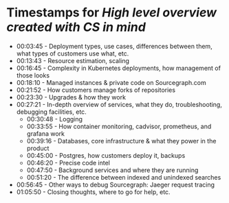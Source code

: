 # Timestamps for _High level overview created with CS in mind_

- 00:03:45 - Deployment types, use cases, differences between them, what types of customers use what, etc.
- 00:13:43 - Resource estimation, scaling
- 00:16:45 - Complexity in Kubernetes deployments, how management of those looks
- 00:18:10 - Managed instances & private code on Sourcegraph.com
- 00:21:52 - How customers manage forks of repositories
- 00:23:30 - Upgrades & how they work
- 00:27:21 - In-depth overview of services, what they do, troubleshooting, debugging facilities, etc.
  - 00:30:48 - Logging
  - 00:33:55 - How container monitoring, cadvisor, prometheus, and grafana work
  - 00:39:16 - Databases, core infrastructure & what they power in the product
  - 00:45:00 - Postgres, how customers deploy it, backups
  - 00:46:20 - Precise code intel
  - 00:47:50 - Background services and where they are running
  - 00:51:20 - The difference between indexed and unindexed searches
- 00:56:45 - Other ways to debug Sourcegraph: Jaeger request tracing
- 01:05:50 - Closing thoughts, where to go for help, etc.
